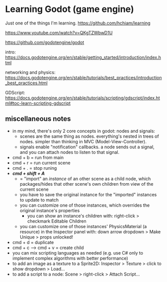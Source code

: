 # Learning Godot (game engine)

Just one of the things I'm learning. https://github.com/hchiam/learning

https://www.youtube.com/watch?v=QKgTZWbwD1U

https://github.com/godotengine/godot

intro: https://docs.godotengine.org/en/stable/getting_started/introduction/index.html 

networking and physics: https://docs.godotengine.org/en/stable/tutorials/best_practices/introduction_best_practices.html

GDScript: https://docs.godotengine.org/en/stable/tutorials/scripting/gdscript/index.html#toc-learn-scripting-gdscript

## miscellaneous notes

- in my mind, there's only 2 core concepts in godot: nodes and signals:
  - scenes are the same thing as nodes. everything's nested in trees of nodes. simpler than thinking in MVC (Model-View-Controller).
  - signals enable "notification" callbacks. a node sends out a signal, and you can attach nodes to listen to that signal.
- cmd + b = run from main
- cmd + r = run current scene
- cmd + . = stop runing
- **_cmd + shift + A_**
  - = "import" an _instance_ of an other scene as a child node, which packages/hides that other scene's own children from view of the current scene
  - you have to save the original instance for the "imported" instances to update to match
  - you can customize one of those instances, which overrides the original instance's properties
    - you can show an instance's children with: right-click > checkmark Editable Children
  - you can customize one of those instances' PhysicsMaterial (a resource) in the Inspector panel with: down arrow dropdown > Make Unique > props unlocked!
- cmd + d = duplicate
- cmd + c --> cmd + v = create child
- you can mix scripting languages as needed (e.g. use C# only to implement complex algorithms with better performance)
- to add an image as a texture to a Sprite2D: Inspector > Texture > click to show dropdown > Load...
- to add a script to a node: Scene > right-click > Attach Script...
